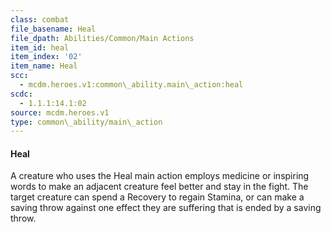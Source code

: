 ```yaml
---
class: combat
file_basename: Heal
file_dpath: Abilities/Common/Main Actions
item_id: heal
item_index: '02'
item_name: Heal
scc:
  - mcdm.heroes.v1:common\_ability.main\_action:heal
scdc:
  - 1.1.1:14.1:02
source: mcdm.heroes.v1
type: common\_ability/main\_action
---
```


#### Heal

A creature who uses the Heal main action employs medicine or inspiring words to make an adjacent creature feel better and stay in the fight. The target creature can spend a Recovery to regain Stamina, or can make a saving throw against one effect they are suffering that is ended by a saving throw.
